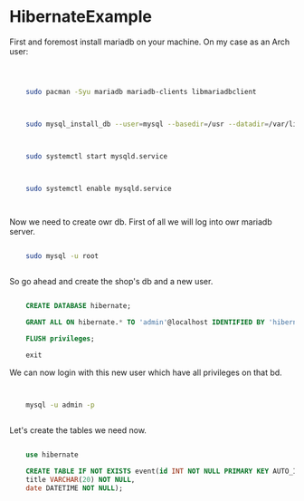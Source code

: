 # HibernateExample

First and foremost install mariadb on your machine. On my case as an Arch user:



```bash



	sudo pacman -Syu mariadb mariadb-clients libmariadbclient



	sudo mysql_install_db --user=mysql --basedir=/usr --datadir=/var/lib/mysql



	sudo systemctl start mysqld.service



	sudo systemctl enable mysqld.service

	

```

Now we need to create owr db. First of all we will log into owr mariadb server.



```bash

	sudo mysql -u root



```

So go ahead and create the shop's db and a new user.



```sql

	CREATE DATABASE hibernate;

	GRANT ALL ON hibernate.* TO 'admin'@localhost IDENTIFIED BY 'hibernate';

	FLUSH privileges;

	exit


```



We can now login with this new user which have all privileges on that bd.



```bash


	mysql -u admin -p
	

```



Let's create the tables we need now.

```sql

	use hibernate

	CREATE TABLE IF NOT EXISTS event(id INT NOT NULL PRIMARY KEY AUTO_INCREMENT,
	title VARCHAR(20) NOT NULL,
	date DATETIME NOT NULL);

``` 
